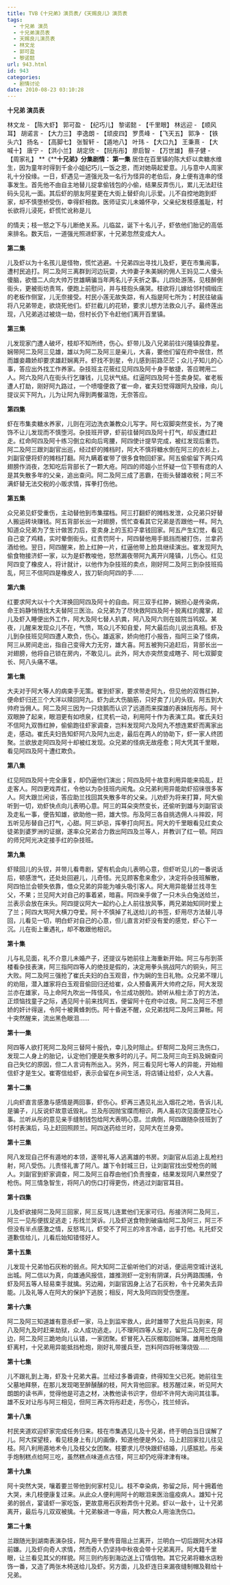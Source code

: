 ```yaml
---
title: TVB《十兄弟》演员表/《天赐良儿》演员表
tags:
  - 十兄弟 演员
  - 十兄弟演员表
  - 天赐良儿演员表
  - 林文龙
  - 郭可盈
  - 黎诺懿
url: 943.html
id: 943
categories:
  - 剧情讨论
date: 2010-08-23 03:10:28
---
```


**十兄弟 演员表**  
  
林文龙 \- 【陈大虾】 郭可盈 \- 【纪巧儿】 黎诺懿 \- 【千里眼】 林远迎 \- 【顺风耳】 胡诺言 \- 【大力三】 李逸朗 \- 【顽皮四】 罗贯峰 \- 【飞天五】 郭净 \- 【铁头六】 扬名 \- 【高脚七】 张智轩 \- 【遁地八】 叶玮 \- 【大口九】 王秉熹 \- 【大喊十】 唐宁 \- 【洪小兰】 胡定欣 \- 【阮彤彤】 廖启智 \- 【万世雄】 蔡子健 \- 【周家礼】 **《****十兄弟》分集剧情：** **第一集** 居住在百里镇的陈大虾以卖糖水维生，因为童年时得到千金小姐纪巧儿一饭之恩，而对她萌起爱意。儿与意中人周家礼十分投缘。一日，虾遇见一道强光及一名行为怪异的老伯后，身上便有连串的怪事发生。首先他不由自主地替儿捉拿偷钱包的小偷，结果反弄伤儿，累儿无法赶往码头见礼一面。其后虾的朋友阿星更在大街上替虾向儿示爱。儿不自控地跑到虾家，却不慎堕桥受伤，幸得虾相救。医师证实儿未婚怀孕，父亲纪发枝感羞耻，村长欲将儿浸死，虾慌忙讹称是儿  
  
  
  
的情夫；枝一怒之下与儿断绝关系。儿临盆，诞下十名儿子，虾依他们胎记的高低来排名。数天后，一道强光照进虾家，十兄弟忽然变成大人。  
  
**第二集**  
  
儿及虾以为十名孩儿是怪物，慌忙逃避。十兄弟四出寻找儿及虾，更在市集闹事，遭村民追打。阿二及阿三离群到河边玩耍，大帅妻子朱美娴的佣人王妈见二人傻头傻脑，欲借二人向大帅万世雄瞒骗当年两名儿子夭折之事。儿四处游荡，见枝醉倒街头，更被街坊责骂，便跑上前慰问，并与枝抱头痛哭。枝欲将儿嫁给邻村绸缎庄的老板作侧室，儿无奈接受。村民小莲无故失踪，有人指是阿七所为；村民往破庙将八兄弟带走，欲烧死他们。虾拦截儿的花轿，要求儿想方法救众儿子。最终莲出现，八兄弟逃过被烧一劫，但村长仍下令赶他们离开百里镇。  
  
**第三集**  
  
儿发现家门遭人破坏，枝却不知所终，伤心。虾带儿及八兄弟前往兴隆镇投靠星。娴带阿二及阿三见雄，雄以为阿二及阿三是亲儿，大喜，要他们留在府中居住，然而雄妾趣娇却要求雄赶娴离开。虾找不到星，令儿感到前路茫茫；众儿子知儿的心事，答应出外找工作养家。杂技班主花筱红见阿四及阿十身手敏捷，答应聘用二人。阿六及阿八在街头行乞赚钱，儿见状气结。红逼阿四及阿十签卖身契。崔老板遭人打劫，刚好阿九路过，一个喷嚏便救了崔一命，崔夫妇觉得跟阿九投缘，向儿提议买下阿九，儿为让阿九得到两餐温饱，无奈答应。  
  
**第四集**  
  
虾在市集卖糖水养家，儿则在河边洗衣兼教众儿写字。阿七双脚突然变长，为了掩饰不让儿发现而不慎堕河。杂技班开锣，虾前往替阿四及阿十打气，却反遭红赶走。红命阿四及阿十练习倒立和向后弯腰，阿四使计提早完成，被红发现后重罚。阿二及阿三跟刘副官出巡，经过虾的摊档时，阿大不慎将糖水倒在阿三的衣衫上，刘副官便将虾的摊档打翻。阿九瞒着崔带了很多食物回虾家。阿五偷偷留下两只鸡翅膀作消夜，怎知吃后背部长了一颗大疮。阿四的师姐小兰怀疑一位下颚有痣的人是其失散多年的父亲，追出查问。阿二及阿三成了恶霸，在街头替雄收税；阿三不满虾替无法交税的小贩求情，挥拳打伤他。  
  
**第五集**  
  
众兄弟见虾受重伤，主动替他到市集摆档。阿三打翻虾的摊档发泄，众兄弟只好替人搬运砖块赚钱。阿五背部长出一对翅膀，慌忙查看其它兄弟是否跟他一样。阿九知道众兄弟为了生计做苦力后，变卖身上的玉扣子拿钱回家。阿五产生幻觉，看见自己变了鸡精，实时晕倒街头。红责罚阿十，阿四替他用手抵挡而被打伤，兰拿药酒给他。翌日，阿四醒来，脸上红肿一片，红逼他带上脸具继续演出。崔发现阿九偷食物接济虾一家，以为是虾教唆他，怒然漏夜带阿九离开兴隆镇，儿伤心。红见阿四变了橡皮人，将计就计，以他作为杂技班的卖点，刚好阿二及阿三到杂技班捣乱，阿三不信阿四是橡皮人，拔刀斩向阿四的手……  
  
**第六集**  
  
红要求阿大以十个大洋换回阿四及阿十的自由。阿三双手红肿，娴担心是传染病，命王妈静悄悄找大夫替阿三医治。众兄弟为了尽快救阿四及阿十脱离红的魔掌，趁儿及虾入睡便出外工作，阿大及阿七替人扒粪，阿八及阿六则在妓院当鸨奴。某夜，儿醒来发现众儿不在，气愤，骂众儿不知自爱，阿大最后向儿说出真相。虾及儿到杂技班见阿四遭人欺负，伤心。雄返家，娇向他打小报告，指阿三染了怪病，阿三从房间走出，指自己变得大力无穷，雄大喜。阿五被狗只追赶后，背部长出一对翅膀，他将自己锁在房内，不敢见儿。此外，阿大亦突然变成瞎子、阿七双脚变长、阿八头痛不堪。  
  
**第七集**  
  
大夫对于阿大等人的病束手无策。崔到虾家，要求带走阿九，但见他的双唇红肿，便命虾归还三个大洋以赎回阿九。虾为此大伤脑筋，只好卖了儿的头钗。阿五到大帅府当佣人。阿二及阿三因为一只烧鹅而认识了远道而来探雄的表妹阮彤彤。阿十双眼肿了起来，眼泪更有如喷泉，红灵机一动，利用阿十作为表演工具。崔氏夫妇不信阿九双唇红肿，偷偷跑往虾家调查，岂料发现阿六及阿九不想连累虾而离家出走，感动。崔氏夫妇告知虾阿六及阿九出走，最后在两人的协助下，虾一家人终团聚。兰欲放走阿四及阿十却被红发现。众兄弟的怪病无故痊愈；阿大凭其千里眼，看见阿四及阿十遭红欺负。  
  
**第八集**  
  
红见阿四及阿十完全康复，却仍逼他们演出；阿四及阿十故意利用异能来捣乱，赶走客人。阿四更戏弄红，令他以为杂技班内闹鬼。众兄弟利用异能助虾招徕很多客人。阿大跟兰闲谈，答应助兰找回其失散多年的父亲。儿劝虾为将来打算，阿大偷听到一切，劝虾快点向儿表明心意。阿三的耳朵突然变长，还偷听到雄与刘副官谈及走私一事，便告知雄，欲助他一把，雄大惊。彤及阿三各自挑选佣人斗摔跤，阿五听见彤替自己打气，心甜。阿三妒忌，挥拳打向阿五。阿大的千里眼看见红卖众徒弟到婆罗洲的证据，遂率众兄弟合力救出阿四及兰等人，并教训了红一顿。阿四的师兄阿光决定接手红的杂技班。  
  
**第九集**  
  
虾赎回儿的头钗，并带儿看粤剧，望有机会向儿表明心意，但虾听见儿的一番说话后，顿感泄气，还处处回避儿，儿奇怪。光见顾客愈来愈少，决定将杂技班解散，阿四怕兰会顿失依靠，借众兄弟的异能为噱头吸引客人。阿大用异能替兰找寻生父，不果；兰见阿大对自己的事着紧，暗喜。阿四亲手做了一只木头白兔送给兰，兰表示会放在床头。阿四提议阿大一起约心上人前往放风筝，两兄弟始知同时爱上了兰；阿四大骂阿大横刀夺爱。阿十不慎掉了礼送给儿的书签，虾用尽方法替儿寻回，儿看见一切，明白虾对自己的心意，但儿直言对虾没有爱的感觉，虾心下一沉。儿在街上重遇礼，却不敢跟他相识。  
  
**第十集**  
  
儿与礼见面，礼不介意儿未婚产子，还提议与她前往上海重新开始。阿三与彤到茶楼看杂技表演，阿三指阿四等人的绝技是假的，决定用拳头挑战阿六的铜头，阿三大败。阿二及阿三强抢了崔氏夫妇的白玉观音，作为娴的生日礼物。众兄弟不理儿的劝阻，潜入雄家将白玉观音偷回归还给崔，众人预备离开大帅府之际，阿大发现兰亦在雄家，马上命阿九吹出一阵怪风，令兰成功脱险。娇听从相士添丁的方法，正烦恼找童子之际，遇见阿十前来找阿五，便留阿十在府中过夜。阿二及阿三不想娇的奸计得逞，令阿十被黄蜂刺伤。阿十昏迷不醒，众兄弟找阿二及阿三算帐。阿十突然醒来，流出黑色眼泪……  
  
**第十一集**  
  
阿四等人欲打死阿二及阿三替阿十报仇，幸儿及时阻止。虾帮阿二及阿三洗伤口，发现二人身上的胎记，认定他们便是失散多时的儿子。阿二及阿三向王妈及娴查问自己失忆的原因，但二人言词有所出入。另外，阿三看见阿七等人的异能，开始相信虾才是生父。崔寄信给虾，表示会留在乡间生活，将店铺让给虾，众人大喜。  
  
**第十二集**  
  
儿向虾直言感激与感情是两回事，虾伤心。虾再三遇见礼出入烟花之地，告诉儿礼是骗子，儿反说虾故意诋毁礼。兰及彤因抛宝牒而相识，两人虽初次见面便互吐心事。兰听从彤的意见亲手缝制钱包给阿大表明心意。兰病倒，阿四跟随杂技班到了邻村表演后，马上赶回照顾兰。阿四送药给兰时，见阿大在兰身旁。  
  
**第十三集**  
  
阿八发现自己怀有遁地的本领，遂带礼等人逃离雄的书房。刘副官从后追上乱枪扫射，阿八受伤。儿责怪礼害了阿八。雄下令封城三日，让刘副官找出受枪伤的贼人。刘副官到虾家调查，阿二及阿三自荐由他们负责搜查，结果发现阿八果然受了枪伤。阿三情急智生，将阿八的伤口打得更伤，终逃过刘副官耳目。  
  
**第十四集**  
  
儿及虾欲接阿二及阿三回家，阿三反骂儿连累他们无家可归。彤接济阿二及阿三，阿三一见彤便拔足逃走；彤找兰哭诉。儿及虾送食物到破庙给阿二及阿三，阿三不但没有半点感激之情，反怒骂儿，虾受不了阿三的冷言冷语，出手打他。礼托虾交道歉信给儿，儿看后始知错怪好人。  
  
**第十五集**  
  
儿发现十兄弟怕石灰粉的弱点。阿大知阿二正偷听他们的对话，便运用空城计送礼出城。阿二信以为真，向雄通风报信，雄推测虾一定别有阴谋，兵分两路围捕，令虾及阿五等人轻易束手就擒。另边厢，刘副官因身上沾了石灰粉，令十兄弟失去异能。儿及礼等人在阿大的保护下逃脱；相反，阿大及阿四则受伤堕崖。  
  
**第十六集**  
  
阿二及阿三知道雄有意杀虾一家，马上到监牢救人，此时雄带了大批兵马到来，阿八及阿九及时赶来劫狱，众人成功逃走。儿不理阿四等人反对，留阿二及阿三在身边，阿二及阿三跪地向儿认错，一家团聚。虾冒死入石灰棚取回帐簿。雄用枪炮阻虾离村，十兄弟用异能抵挡枪炮，刚好礼带援兵至，岂料阿四将帐簿烧毁……  
  
**第十七集**  
  
儿不跟礼到上海，虾及十兄弟大喜。兰经过多番调查，终得知生父已死。她前往生父墓地拜祭，在那儿发现喝至醉醺醺的枝，阿大背他回家。枝苏醒过来，听见阿大朗朗的读书声，觉得他是可造之材，决教他读书识字，但却不许阿大询问其往事。雄不反对让彤与阿三相见，但阿三再次将彤赶走，彤伤心，找兰倾诉。  
  
**第十八集**  
  
村民夹道欢迎虾家完成任务归来。枝在市集遇见儿及十兄弟，终于明白当日误解了儿。阿大探望枝，看见枝身上有儿的画像，知道他便是外公，马上赶回家拉儿往见枝。阿八利用遁地术令儿及枝父女团聚。枝要求儿尽快跟虾结婚，儿感尴尬。彤亲手炮制糕点给阿三吃，虽然糕点味道点古怪，阿三却仍吃得津津有味。  
  
**第十九集**  
  
阿十突然大哭，嚷着要兰带他到何家村见儿。枝不幸染病，弥留之际，阿十拥着他大哭，未几枝便康复过来。从此众人便利用阿十的眼泪来医治瘟疫病人。雄知十兄弟的弱点，宴请虾一家吃饭，更故意用石灰粉弄伤十兄弟。虾以一敌十，让十兄弟离开，最后与儿双双被擒。十兄弟躲进一寺庙，阿大教众人用油洗伤口。  
  
**第二十集**  
  
兰跟随光到湖南表演杂技，阿九用千里传音阻止兰离开，兰明白一切后跟阿大冰释前嫌。儿及虾向奇人求情，然而奇人仍坚持中秋夜会带十兄弟离开。阿大籍千里眼，让兰看见其父的样貌。阿三则约彤到海边送上订情信物。其它兄弟将糖水店粉饰一番，又造了两张木椅送给儿及虾。另方面，儿及虾连日来漏夜缝制帽及鞋给十兄弟。